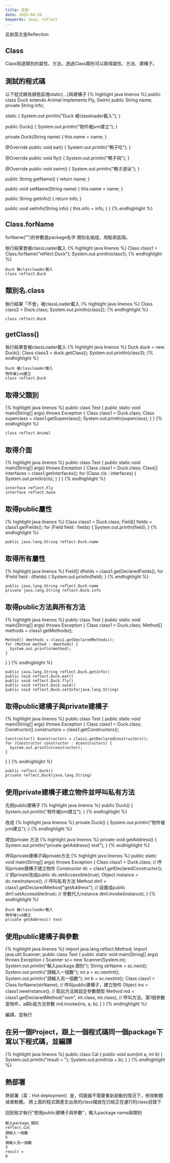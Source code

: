 ```yaml
---
title: 反射
date: 2025-04-28
keywords: Java, reflect
---
```

反射英文是Reflection

## Class
Class知道類別的屬性、方法，透過Class類別可以取得屬性、方法、建構子。

## 測試的程式碼
以下程式碼有靜態區塊static{...}與建構子
{% highlight java linenos %}
public class Duck extends Animal implements Fly, Swim{
  public String name;
  private String info;

  static {
    System.out.println("Duck 被classloader載入");
  }

  public Duck() {
    System.out.println("物件被jvm建立");
  }

  private Duck(String name) {
    this.name = name;
  }

  @Override
  public void eat() {
    System.out.println("鴨子吃");
  }

  @Override
  public void fly() {
    System.out.println("鴨子飛");
  }

  @Override
  public void swim() {
    System.out.println("鴨子游泳");
  }

  public String getName() {
    return name;
  }

  public void setName(String name) {
    this.name = name;
  }

  public String getInfo() {
    return info;
  }

  public void setInfo(String info) {
    this.info = info;
  }
}
{% endhighlight %}

## Class.forName
forName("")的參數是package名字.類別名組成，用點來區隔。

執行結果會被classLoader載入
{% highlight java linenos %}
Class class1 = Class.forName("reflect.Duck");
System.out.println(class1);
{% endhighlight %}
```
Duck 被classloader載入
class reflect.Duck
```

## 類別名.class
執行結果「不會」被classLoader載入
{% highlight java linenos %}
Class class2 = Duck.class;
System.out.println(class2);
{% endhighlight %}
```
class reflect.Duck
```

## getClass()
執行結果會被classLoader載入
{% highlight java linenos %}
Duck duck = new Duck();
Class class3 = duck.getClass();
System.out.println(class3);
{% endhighlight %}
```
Duck 被classloader載入
物件被jvm建立
class reflect.Duck
```

## 取得父類別
{% highlight java linenos %}
public class Test {
  public static void main(String[] args) throws Exception {
    Class class1 = Duck.class;
    Class superclass = class1.getSuperclass();
    System.out.println(superclass);
  }
}
{% endhighlight %}
```
class reflect.Animal
```

## 取得介面
{% highlight java linenos %}
public class Test {
  public static void main(String[] args) throws Exception {
    Class class1 = Duck.class;
    Class[] interfaces = class1.getInterfaces();
    for (Class cls : interfaces) {
      System.out.println(cls);
    }
  }
}
{% endhighlight %}
```
interface reflect.Fly
interface reflect.Swim
```

## 取得public屬性
{% highlight java linenos %}
  Class class1 = Duck.class;
  Field[] fields = class1.getFields();
  for (Field field : fields) {
    System.out.println(field);
  }
{% endhighlight %}
```
public java.lang.String reflect.Duck.name
```

## 取得所有屬性
{% highlight java linenos %}
  Field[] dfields = class1.getDeclaredFields();
  for (Field field : dfields) {
    System.out.println(field);
  }
{% endhighlight %}
```
public java.lang.String reflect.Duck.name
private java.lang.String reflect.Duck.info
```

## 取得public方法與所有方法
{% highlight java linenos %}
public class Test {
  public static void main(String[] args) throws Exception {
    Class class1 = Duck.class;
    Method[] methods = class1.getMethods();

    Method[] dmethods = class1.getDeclaredMethods();
    for (Method method : dmethods) {
      System.out.println(method);
    }
  }
}
{% endhighlight %}
```
public java.lang.String reflect.Duck.getInfo()
public void reflect.Duck.eat()
public void reflect.Duck.fly()
public void reflect.Duck.swim()
public void reflect.Duck.setInfo(java.lang.String)
```

## 取得public建構子與private建構子
{% highlight java linenos %}
public class Test {
  public static void main(String[] args) throws Exception {
    Class class1 = Duck.class;
    Constructor[] constructors = class1.getConstructors();

    Constructor[] dconstructors = class1.getDeclaredConstructors();
    for (Constructor constructor : dconstructors) {
      System.out.println(constructor);
    }
  }
}
{% endhighlight %}
```
public reflect.Duck()
private reflect.Duck(java.lang.String)
```

## 使用private建構子建立物件並呼叫私有方法
先把public建構子
{% highlight java linenos %}
  public Duck() {
    System.out.println("物件被jvm建立");
  }
{% endhighlight %}

改成
{% highlight java linenos %}
  private Duck() {
    System.out.println("物件被jvm建立");
  }
{% endhighlight %}

增加private 方法
{% highlight java linenos %}
  private void getAddress() {
    System.out.println("private getAddress() test");
  }
{% endhighlight %}

呼叫private建構子與private方法
{% highlight java linenos %}
public static void main(String[] args) throws Exception {
  Class class1 = Duck.class;
  // 呼叫private建構子建立物件
  Constructor dc = class1.getDeclaredConstructor();
  // 把private改成public
  dc.setAccessible(true);
  Object instance = dc.newInstance();
  // 呼叫私有方法
  Method dm1 = class1.getDeclaredMethod("getAddress");
  // 設置成public
  dm1.setAccessible(true);
  // 參數代入instance
  dm1.invoke(instance);
}
{% endhighlight %}
```
Duck 被classloader載入
物件被jvm建立
private getAddress() test
```

## 使用public建構子與參數
{% highlight java linenos %}
import java.lang.reflect.Method;
import java.util.Scanner;
public class Test {
  public static void main(String[] args) throws Exception {
    Scanner  sc= new Scanner(System.in);
    System.out.println("輸入package.類別");
    String strName = sc.next();
    System.out.println("請輸入一個數");
    int a = sc.nextInt();
    System.out.println("請輸入另一個數");
    int b = sc.nextInt();
    Class class1 = Class.forName(strName);
    // 呼叫public建構子，建立物件
    Object ins = class1.newInstance();
    // 取出方法與設定參數類型
    Method md = class1.getDeclaredMethod("sum", int.class, int.class);
    // 呼叫方法，第1個參數是物件，a與b是方法參數
    md.invoke(ins, a, b);
  }
}
{% endhighlight %}

編譯，並執行

## 在另一個Project，跟上一個程式碼同一個package下寫以下程式碼，並編譯
{% highlight java linenos %}
public class Cal {
  public void sum(int a, int b) {
    System.out.println("result = ");
    System.out.println(a + b);
  }
}
{% endhighlight %}

## 熱部署
熱部署（英：Hot deployment）是，伺服器不需要重新啟動的情況下，修改軟體或者軟體。
將上面的程式碼產生出來的class檔放在已經正在運行的class目錄下

回到剛才執行"使用public建構子與參數"，輸入package name與類別
```
輸入package.類別
reflect.Cal
請輸入一個數
5
請輸入另一個數
3
result = 
8
```